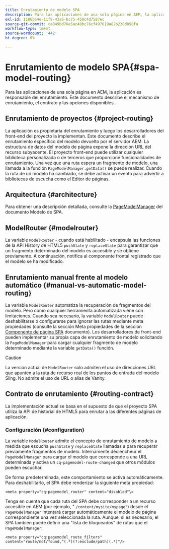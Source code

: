 ```yaml
---
title: Enrutamiento de modelo SPA
description: Para las aplicaciones de una sola página en AEM, la aplicación es responsable del enrutamiento. Este documento describe el mecanismo de enrutamiento, el contrato y las opciones disponibles.
exl-id: 1186b64e-11f8-43a6-bc75-450c4d7587ec
source-git-commit: ca849bd76e5ac40bc76cf497619a82b238d898fa
workflow-type: tm+mt
source-wordcount: '442'
ht-degree: 0%

---
```


# Enrutamiento de modelo SPA{#spa-model-routing}

Para las aplicaciones de una sola página en AEM, la aplicación es responsable del enrutamiento. Este documento describe el mecanismo de enrutamiento, el contrato y las opciones disponibles.

## Enrutamiento de proyectos {#project-routing}

La aplicación es propietaria del enrutamiento y luego los desarrolladores del front-end del proyecto la implementan. Este documento describe el enrutamiento específico del modelo devuelto por el servidor AEM. La estructura de datos del modelo de página expone la dirección URL del recurso subyacente. El proyecto front-end puede utilizar cualquier biblioteca personalizada o de terceros que proporcione funcionalidades de enrutamiento. Una vez que una ruta espera un fragmento de modelo, una llamada a la función `PageModelManager.getData()` se puede realizar. Cuando la ruta de un modelo ha cambiado, se debe activar un evento para advertir a bibliotecas de escucha como el Editor de páginas.

## Arquitectura {#architecture}

Para obtener una descripción detallada, consulte la [PageModelManager](blueprint.md#pagemodelmanager) del documento Modelo de SPA.

## ModelRouter {#modelrouter}

La variable `ModelRouter` - cuando está habilitado - encapsula las funciones de la API History de HTML5 `pushState` y `replaceState` para garantizar que un fragmento determinado del modelo es accesible y se obtiene previamente. A continuación, notifica al componente frontal registrado que el modelo se ha modificado.

## Enrutamiento manual frente al modelo automático {#manual-vs-automatic-model-routing}

La variable `ModelRouter` automatiza la recuperación de fragmentos del modelo. Pero como cualquier herramienta automatizada viene con limitaciones. Cuando sea necesario, la variable `ModelRouter` puede deshabilitarse o configurarse para ignorar las rutas mediante meta propiedades (consulte la sección Meta propiedades de la sección [Componente de página SPA](page-component.md) documento). Los desarrolladores de front-end pueden implementar su propia capa de enrutamiento de modelo solicitando la `PageModelManager` para cargar cualquier fragmento de modelo determinado mediante la variable `getData()` función.

>[!CAUTION]
>
>La versión actual de `ModelRouter` solo admiten el uso de direcciones URL que apunten a la ruta de recurso real de los puntos de entrada del modelo Sling. No admite el uso de URL o alias de Vanity.

## Contrato de enrutamiento {#routing-contract}

La implementación actual se basa en el supuesto de que el proyecto SPA utiliza la API de historial de HTML5 para enrutar a las diferentes páginas de aplicación.

### Configuración {#configuration}

La variable `ModelRouter` admite el concepto de enrutamiento de modelo a medida que escucha `pushState` y `replaceState` llamadas a para recuperar previamente fragmentos de modelo. Internamente déclencheur el `PageModelManager` para cargar el modelo que corresponde a una URL determinada y activa un `cq-pagemodel-route-changed` que otros módulos pueden escuchar.

De forma predeterminada, este comportamiento se activa automáticamente. Para deshabilitarlo, el SPA debe renderizar la siguiente meta propiedad:

```
<meta property="cq:pagemodel_router" content="disabled"\>
```

Tenga en cuenta que cada ruta del SPA debe corresponder a un recurso accesible en AEM (por ejemplo, &quot; `/content/mysite/mypage"`) desde el `PageModelManager` intentará cargar automáticamente el modelo de página correspondiente una vez seleccionada la ruta. Aunque, si es necesario, el SPA también puede definir una &quot;lista de bloqueados&quot; de rutas que el `PageModelManager`:

```
<meta property="cq:pagemodel_route_filters" content="route/not/found,^(.*)(?:exclude/path)(.*)"/>
```
